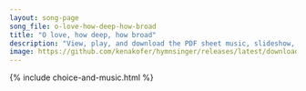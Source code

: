```yaml
---
layout: song-page
song_file: o-love-how-deep-how-broad
title: "O love, how deep, how broad"
description: "View, play, and download the PDF sheet music, slideshow, and audio. Lyrics: O love, how deep, how broad, how high! It fills the heart with ecstasy, that God, the Son of God, should take our mortal form for mortals' sake.  For ... english christian 4part"
image: https://github.com/kenakofer/hymnsinger/releases/latest/download/o-love-how-deep-how-broad-trad.png
---
```


{% include choice-and-music.html %}